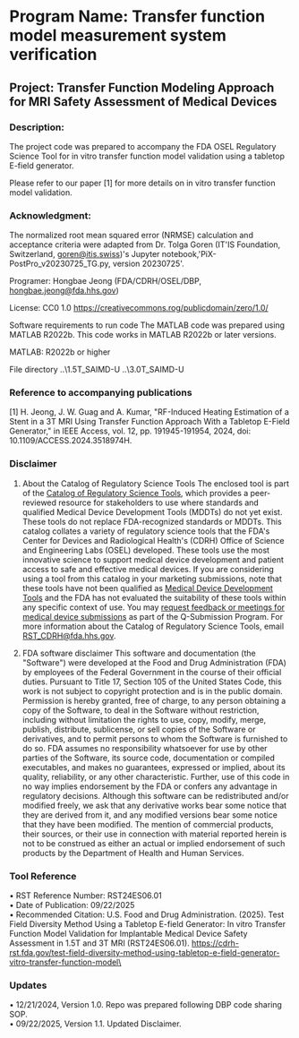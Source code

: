 # Program Name: Transfer function model measurement system verification
## Project: Transfer Function Modeling Approach for MRI Safety Assessment of Medical Devices

### Description:

The project code was prepared to accompany the FDA OSEL Regulatory
Science Tool for in vitro transfer function model validation using a
tabletop E-field generator.

Please refer to our paper [1] for more details on in vitro transfer
function model validation.

### Acknowledgment: 
The normalized root mean squared error (NRMSE) calculation and acceptance criteria 
were adapted from Dr. Tolga Goren (IT'IS Foundation, Switzerland, goren@itis.swiss)'s 
Jupyter notebook,'PiX-PostPro_v20230725_TG.py, version 20230725'.

Programer: Hongbae Jeong (FDA/CDRH/OSEL/DBP, hongbae.jeong@fda.hhs.gov)

License: CC0 1.0 https://creativecommons.rog/publicdomain/zero/1.0/

Software requirements to run code
The MATLAB code was prepared using MATLAB R2022b. This code works in
MATLAB R2022b or later versions.
 
MATLAB: R2022b or higher 

File directory
..\1.5T_SAIMD-U
..\3.0T_SAIMD-U

### Reference to accompanying publications 
[1] H. Jeong, J. W. Guag and A. Kumar, "RF-Induced Heating Estimation of a Stent in a 3T MRI Using Transfer Function Approach With a Tabletop E-Field Generator," in IEEE Access, vol. 12, pp. 191945-191954, 2024, doi: 10.1109/ACCESS.2024.3518974H.

### Disclaimer
1. About the Catalog of Regulatory Science Tools
The enclosed tool is part of the [Catalog of Regulatory Science Tools](https://cdrh-rst.fda.gov), which provides a peer-reviewed resource for
stakeholders to use where standards and qualified Medical Device Development Tools (MDDTs) do not yet exist.
These tools do not replace FDA-recognized standards or MDDTs. This catalog collates a variety of regulatory science tools
that the FDA's Center for Devices and Radiological Health's (CDRH) Office of Science and Engineering Labs (OSEL) developed.
These tools use the most innovative science to support medical device development and patient access to safe and effective medical devices.
If you are considering using a tool from this catalog in your marketing submissions, note that these tools have not been qualified as
[Medical Device Development Tools](https://www.fda.gov/medical-devices/medical-device-development-tools-mddt) and the FDA has not evaluated
the suitability of these tools within any specific context of use. You may [request feedback or meetings for medical device submissions](https://www.fda.gov/regulatory-information/search-fda-guidance-documents/requests-feedback-and-meetings-medical-device-submissions-q-submission-program) as part of the Q-Submission Program. For more information about the Catalog of Regulatory Science Tools, email RST_CDRH@fda.hhs.gov.

2. FDA software disclaimer
This software and documentation (the "Software") were developed at the Food and Drug Administration 
(FDA) by employees of the Federal Government in the course of their official duties. Pursuant to Title 17, 
Section 105 of the United States Code, this work is not subject to copyright protection and is in the public 
domain. Permission is hereby granted, free of charge, to any person obtaining a copy of the Software, to 
deal in the Software without restriction, including without limitation the rights to use, copy, modify, 
merge, publish, distribute, sublicense, or sell copies of the Software or derivatives, and to permit persons 
to whom the Software is furnished to do so. FDA assumes no responsibility whatsoever for use by other 
parties of the Software, its source code, documentation or compiled executables, and makes no 
guarantees, expressed or implied, about its quality, reliability, or any other characteristic. Further, use of 
this code in no way implies endorsement by the FDA or confers any advantage in regulatory decisions. 
Although this software can be redistributed and/or modified freely, we ask that any derivative works 
bear some notice that they are derived from it, and any modified versions bear some notice that they 
have been modified. 
The mention of commercial products, their sources, or their use in connection with material 
reported herein is not to be construed as either an actual or implied endorsement of such 
products by the Department of Health and Human Services.

### Tool Reference
•	RST Reference Number: RST24ES06.01 \
•	Date of Publication: 09/22/2025 \
•	Recommended Citation: U.S. Food and Drug Administration. (2025). Test Field Diversity Method Using a Tabletop E-field Generator: In vitro Transfer Function Model Validation for Implantable Medical Device Safety Assessment in 1.5T and 3T MRI (RST24ES06.01). https://cdrh-rst.fda.gov/test-field-diversity-method-using-tabletop-e-field-generator-vitro-transfer-function-model\


### Updates
• 12/21/2024, Version 1.0. Repo was prepared following DBP code sharing SOP.\
• 09/22/2025, Version 1.1. Updated Disclaimer.
